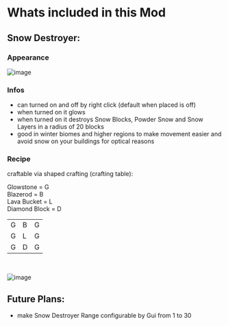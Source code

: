 # Whats included in this Mod
## Snow Destroyer:

### Appearance
![image](https://media.forgecdn.net/attachments/description/null/description_cc46cc5b-9d8a-49bc-afcf-801c81429013.png)

### Infos
- can turned on and off by right click (default when placed is off)
- when turned on it glows
- when turned on it destroys Snow Blocks, Powder Snow and Snow Layers in a radius of 20 blocks
- good in winter biomes and higher regions to make movement easier and avoid snow on your buildings for optical reasons

### Recipe

craftable via shaped crafting (crafting table):

Glowstone = G </br>
Blazerod = B </br>
Lava Bucket = L </br>
Diamond Block = D </br>

| | | |
| -------- | ------- | ------- |
| G | B | G |
| G | L | G |
| G | D | G |

</br>

![image](https://media.forgecdn.net/attachments/description/null/description_c603e27f-3f4e-4fd7-979e-df8b56ae8039.png)

## Future Plans:
- make Snow Destroyer Range configurable by Gui from 1 to 30

